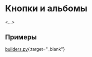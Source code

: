 # Кнопки и альбомы

<...>

## Примеры

[builders.py](https://github.com/K1rL3s/aliceio/blob/master/examples/builders.py){:target="_blank"}

